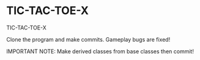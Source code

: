 # TIC-TAC-TOE-X
TIC-TAC-TOE-X

Clone the program and make commits.
Gameplay bugs are fixed!

IMPORTANT NOTE:
    Make derived classes from base classes then commit!
